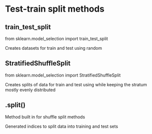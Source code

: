 # Test-train split methods

## train_test_split
from sklearn.model_selection import train_test_split

Creates datasets for train and test using random

## StratifiedShuffleSplit
from sklearn.model_selection import StratifiedShuffleSplit

Creates splits of data for train and test using while keeping the stratum mostly evenly distributed

## .split()
Method built in for shuffle split methods

Generated indices to split data into training and test sets
